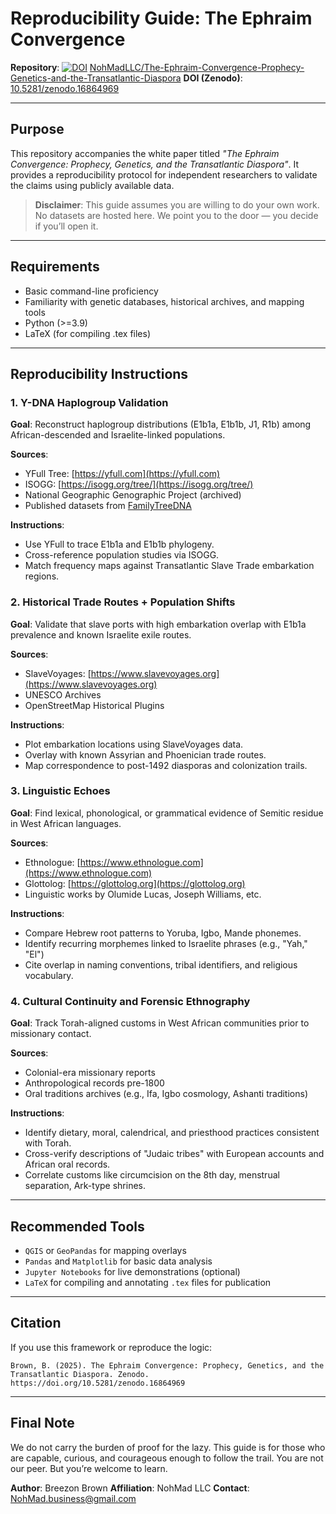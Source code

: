 # Reproducibility Guide: The Ephraim Convergence

**Repository**: [![DOI](https://zenodo.org/badge/DOI/10.5281/zenodo.16864969.svg)](https://doi.org/10.5281/zenodo.16864969)
 [NohMadLLC/The-Ephraim-Convergence-Prophecy-Genetics-and-the-Transatlantic-Diaspora](https://github.com/NohMadLLC/The-Ephraim-Convergence-Prophecy-Genetics-and-the-Transatlantic-Diaspora)
**DOI (Zenodo)**: [10.5281/zenodo.16864969](https://doi.org/10.5281/zenodo.16864969)

---

## Purpose

This repository accompanies the white paper titled *"The Ephraim Convergence: Prophecy, Genetics, and the Transatlantic Diaspora"*. It provides a reproducibility protocol for independent researchers to validate the claims using publicly available data.

> **Disclaimer**: This guide assumes you are willing to do your own work. No datasets are hosted here. We point you to the door — you decide if you’ll open it.

---

## Requirements

* Basic command-line proficiency
* Familiarity with genetic databases, historical archives, and mapping tools
* Python (>=3.9)
* LaTeX (for compiling .tex files)

---

## Reproducibility Instructions

### 1. Y-DNA Haplogroup Validation

**Goal**: Reconstruct haplogroup distributions (E1b1a, E1b1b, J1, R1b) among African-descended and Israelite-linked populations.

**Sources**:

* YFull Tree: [https://yfull.com](https://yfull.com)
* ISOGG: [https://isogg.org/tree/](https://isogg.org/tree/)
* National Geographic Genographic Project (archived)
* Published datasets from [FamilyTreeDNA](https://www.familytreedna.com/public/)

**Instructions**:

* Use YFull to trace E1b1a and E1b1b phylogeny.
* Cross-reference population studies via ISOGG.
* Match frequency maps against Transatlantic Slave Trade embarkation regions.

### 2. Historical Trade Routes + Population Shifts

**Goal**: Validate that slave ports with high embarkation overlap with E1b1a prevalence and known Israelite exile routes.

**Sources**:

* SlaveVoyages: [https://www.slavevoyages.org](https://www.slavevoyages.org)
* UNESCO Archives
* OpenStreetMap Historical Plugins

**Instructions**:

* Plot embarkation locations using SlaveVoyages data.
* Overlay with known Assyrian and Phoenician trade routes.
* Map correspondence to post-1492 diasporas and colonization trails.

### 3. Linguistic Echoes

**Goal**: Find lexical, phonological, or grammatical evidence of Semitic residue in West African languages.

**Sources**:

* Ethnologue: [https://www.ethnologue.com](https://www.ethnologue.com)
* Glottolog: [https://glottolog.org](https://glottolog.org)
* Linguistic works by Olumide Lucas, Joseph Williams, etc.

**Instructions**:

* Compare Hebrew root patterns to Yoruba, Igbo, Mande phonemes.
* Identify recurring morphemes linked to Israelite phrases (e.g., "Yah," "El")
* Cite overlap in naming conventions, tribal identifiers, and religious vocabulary.

### 4. Cultural Continuity and Forensic Ethnography

**Goal**: Track Torah-aligned customs in West African communities prior to missionary contact.

**Sources**:

* Colonial-era missionary reports
* Anthropological records pre-1800
* Oral traditions archives (e.g., Ifa, Igbo cosmology, Ashanti traditions)

**Instructions**:

* Identify dietary, moral, calendrical, and priesthood practices consistent with Torah.
* Cross-verify descriptions of "Judaic tribes" with European accounts and African oral records.
* Correlate customs like circumcision on the 8th day, menstrual separation, Ark-type shrines.

---

## Recommended Tools

* `QGIS` or `GeoPandas` for mapping overlays
* `Pandas` and `Matplotlib` for basic data analysis
* `Jupyter Notebooks` for live demonstrations (optional)
* `LaTeX` for compiling and annotating `.tex` files for publication

---

## Citation

If you use this framework or reproduce the logic:

```
Brown, B. (2025). The Ephraim Convergence: Prophecy, Genetics, and the Transatlantic Diaspora. Zenodo. https://doi.org/10.5281/zenodo.16864969
```

---

## Final Note

We do not carry the burden of proof for the lazy. This guide is for those who are capable, curious, and courageous enough to follow the trail. You are not our peer. But you’re welcome to learn.

**Author**: Breezon Brown
**Affiliation**: NohMad LLC
**Contact**: [NohMad.business@gmail.com](mailto:NohMad.business@gmail.com)
